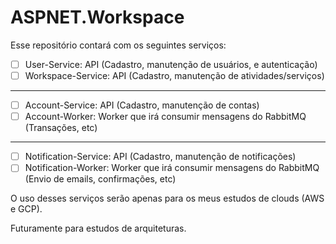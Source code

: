 # ASPNET.Workspace

Esse repositório contará com os seguintes serviços:

- [ ] User-Service: API (Cadastro, manutenção de usuários, e autenticação)
- [ ] Workspace-Service: API (Cadastro, manutenção de atividades/serviços)

---

- [ ] Account-Service: API (Cadastro, manutenção de contas)
- [ ] Account-Worker: Worker que irá consumir mensagens do RabbitMQ (Transações, etc)

---

- [ ] Notification-Service: API (Cadastro, manutenção de notificações)
- [ ] Notification-Worker: Worker que irá consumir mensagens do RabbitMQ (Envio de emails, confirmações, etc)

O uso desses serviços serão apenas para os meus estudos de clouds (AWS e GCP).

Futuramente para estudos de arquiteturas.